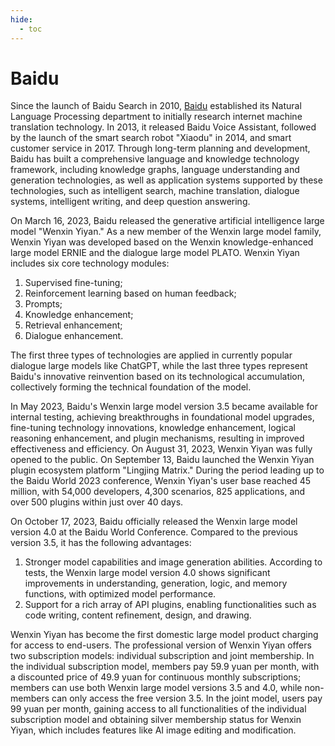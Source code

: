 ```yaml
---
hide:
  - toc
---
```


# Baidu

Since the launch of Baidu Search in 2010, [Baidu](https://www.baidu.com/) established its Natural Language Processing department to initially research internet machine translation technology. In 2013, it released Baidu Voice Assistant, followed by the launch of the smart search robot "Xiaodu" in 2014, and smart customer service in 2017. Through long-term planning and development, Baidu has built a comprehensive language and knowledge technology framework, including knowledge graphs, language understanding and generation technologies, as well as application systems supported by these technologies, such as intelligent search, machine translation, dialogue systems, intelligent writing, and deep question answering.

On March 16, 2023, Baidu released the generative artificial intelligence large model "Wenxin Yiyan." As a new member of the Wenxin large model family, Wenxin Yiyan was developed based on the Wenxin knowledge-enhanced large model ERNIE and the dialogue large model PLATO. Wenxin Yiyan includes six core technology modules:

1. Supervised fine-tuning;
2. Reinforcement learning based on human feedback;
3. Prompts;
4. Knowledge enhancement;
5. Retrieval enhancement;
6. Dialogue enhancement.

The first three types of technologies are applied in currently popular dialogue large models like ChatGPT, while the last three types represent Baidu's innovative reinvention based on its technological accumulation, collectively forming the technical foundation of the model.

In May 2023, Baidu's Wenxin large model version 3.5 became available for internal testing, achieving breakthroughs in foundational model upgrades, fine-tuning technology innovations, knowledge enhancement, logical reasoning enhancement, and plugin mechanisms, resulting in improved effectiveness and efficiency. On August 31, 2023, Wenxin Yiyan was fully opened to the public. On September 13, Baidu launched the Wenxin Yiyan plugin ecosystem platform "Lingjing Matrix." During the period leading up to the Baidu World 2023 conference, Wenxin Yiyan's user base reached 45 million, with 54,000 developers, 4,300 scenarios, 825 applications, and over 500 plugins within just over 40 days.

On October 17, 2023, Baidu officially released the Wenxin large model version 4.0 at the Baidu World Conference. Compared to the previous version 3.5, it has the following advantages:

1. Stronger model capabilities and image generation abilities. According to tests, the Wenxin large model version 4.0 shows significant improvements in understanding, generation, logic, and memory functions, with optimized model performance.
2. Support for a rich array of API plugins, enabling functionalities such as code writing, content refinement, design, and drawing.

Wenxin Yiyan has become the first domestic large model product charging for access to end-users. The professional version of Wenxin Yiyan offers two subscription models: individual subscription and joint membership. In the individual subscription model, members pay 59.9 yuan per month, with a discounted price of 49.9 yuan for continuous monthly subscriptions; members can use both Wenxin large model versions 3.5 and 4.0, while non-members can only access the free version 3.5. In the joint model, users pay 99 yuan per month, gaining access to all functionalities of the individual subscription model and obtaining silver membership status for Wenxin Yiyan, which includes features like AI image editing and modification.
